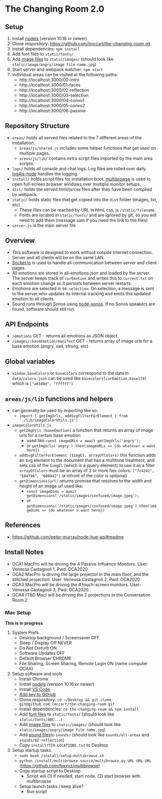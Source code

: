 # The Changing Room 2.0

## Setup
1. Install [nodejs](https://nodejs.org/) (version 10.16 or newer)
2. Clone respository: https://github.com/lmccart/the-changing-room.git
3. Install dependencies: `npm install`
4. Add font files to `static/fonts/`
5. Add [image files](https://drive.google.com/file/d/1SsSHYPwk1jwX-A4SABYmn7RZQqwPsv2_/view?usp=sharing) to `static/images/` (should look like `static/image/angry/image file name.jpg`)
5. Start server and webpack watcher: `npm start`
6. Individual areas can be visited at the following paths:
   - http://localhost:3000/00-intro
   - http://localhost:3000/01-faces
   - http://localhost:3000/02-reflection
   - http://localhost:3000/03-selection
   - http://localhost:3000/04-convo1
   - http://localhost:3000/05-convo2
   - http://localhost:3000/06-passive

## Repository Structure
* `areas/` holds all served files related to the 7 different areas of the installation.
  - `areas/js/shared.js` includes some helper functions that get used on multiple pages.
  - `areas/js/lib/` contains extra script files imported by the main area scripts.
* `logs/` holds all console and chat logs. Log files are rolled over daily. [log4js-node](https://github.com/log4js-node/log4js-node) handles the logging.
* `install/` holds script files for installation boot. [multibrowse](https://github.com/foxxyz/multibrowse) is used to open full-screen browser windows over multiple monitor setups.
* `dist/` holds the served html/js/css files after they have been compiled by webpack.
* `static/` holds static files that get copied into the `dist` folder (images, txt, etc).
  - These files can be reached by URL in html, css, js `/static/filename`.
  - Fonts are located in `static/fonts/` and are ignored by git, so you will need to add them (message sam if you need the link to the files)
* `server.js` is the main server file


## Overview
* This software is designed to work without outside internet connection. Server and all clients will be on the same LAN.
* [Socket.io](http://socket.io/) is used to handle all communication between server and client pages.
* All emotions are stored in all-emotions.json and loaded by the server. The server keeps track of `curEmotion` and writes this to `current.txt` on each emotion change so it persists between server restarts.
* Emotions are selected in `04-selection`. On selection, a message is sent to the server who updates its internal tracking and emits this updated emotion to all clients.
* Sound runs through Sonos using [node-sonos](https://github.com/bencevans/node-sonos#readme). If no Sonos speakers are found, software should still run.

## API Endpoints
- `/emotions` GET - returns all emotions as JSON object
- `/images/:baseEmotion/manifest` GET - returns array of image urls for a base emotion (angry, sad, strong, etc)

## Global variables
- `window.baseColors` or `baseColors` correspond to the data in `data/colors.json` can be used like `basecolors[curEmotion.base][0]` which is `["a6588d", "ffffff"]`

## `areas/js/lib` functions and helpers
- can generally be used by importing like so:
    + `import { getImgUrls, addSvgFilterForElement } from './lib/imageColorUtils.js';`
- `imageColorUtils.js`
    + `getImgUrls (baseEmotion)` a function that returns an array of image urls for a certain base emotion
        - used like `const imageURLs = await getImgUrls('angry');`
        - or `getImgUrls('angry').then(imageURLs => {do whatever u want here})`
    + `addSvgFilterForElement ($imgEl, arrayOfColors)` this function adds an svg element to the document that has a multitone treatment, and sets css of the `$imgEl` (which is a jquery element) to use it as a filter `arrayOfColors` must be an array of 2 or more hex colors: `["7c4242", "584794", "608942"]` (`#` infront of the color is optional)
    + `getDimensions(url)` returns promise that resolves to the width and height of an image url used like: 
        - `const imageDims = await getDimensions('/static/images/confused/image.jpeg');`
        - or `getDimensions('/static/images/confused/image.jpeg').then(imageDims => {do whatever u want here})`

## References
* https://github.com/peter-murray/node-hue-api#readme
  
  
## Install Notes

* OCA1 MacPro will be driving the 4 Passive Influence Monitors.
User: Venessa Castagnoli 1, Pwd: OCA2020
* OCA2 MacPro is driving the large projector in the main floor, and the stitched projection.
User: Venessa Castagnoli 2, Pwd: OCA2020
* OCA3 MacPro will be driving the 4 touch-screen monitors.
User: Venessa Castagnoli 3, Pwd: OCA2020
* OCA4 (TBD Mac) will be driving the 2 projections in the Conversation Room 2


### Mac Setup
**This is in progress**
1. System Prefs
   * Desktop background / Screensaver OFF
   * Sleep / Display Off NEVER
   * Do Not Disturb ON
   * Software Updates OFF
   * Default Browser CHROME
   * File Sharing, Screen Sharing, Remote Login ON (name computer OCAX)
2. Setup software and tools
   * Install Chrome
   * Install [nodejs](https://nodejs.org/) (version 10.16 or newer)
   * Install [VS Code](https://code.visualstudio.com/)
   * [Add key to GitHub](https://docs.github.com/en/free-pro-team@latest/github/authenticating-to-github/adding-a-new-ssh-key-to-your-github-account)
   * Clone respository: `cd ~/Desktop && git clone git@github.com:lmccart/the-changing-room.git`
   * Install dependencies: `cd the-changing-room && npm install`
   * Add [font files](https://drive.google.com/file/d/1uY_hy7aX85moy8OlNFx_nO7liEZoGIL-/view?usp=sharing) to `static/fonts/` (should look like `static/fonts/ABC...`)
   * Add [image files](https://drive.google.com/file/d/1SsSHYPwk1jwX-A4SABYmn7RZQqwPsv2_/view?usp=sharing) to `static/images/` (should look like `static/images/angry/image file name.jpg`)
   * Add [sound files](#)to `sounds/` (should look like `sounds/all-areas` and `sounds/02-reflection`)
   * Copy `install/TCR-LOCATIONS.txt` to Desktop
3. Setup startup tasks
   * `sudo bash /install/setup-multibrowse.sh`
   * `python /install/multibrowse-source/multibrowse.py URL URL URL` (https://github.com/foxxyz/multibrowse)
   * Copy startup script to Desktop
     * Script will (1) if needed, start node, (2) start browser with multibrowse
   * Setup launch tasks / keep alive?
     * Run script
